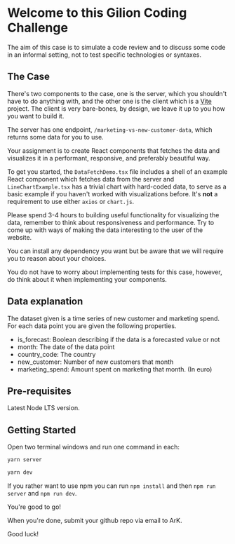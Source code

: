 # Welcome to this Gilion Coding Challenge

The aim of this case is to simulate a code review and to discuss some code in an informal setting, not to test specific technologies or syntaxes.

## The Case

There's two components to the case, one is the server, which you shouldn't have to do anything with, and the other one is the client which is a [Vite](https://vitejs.dev/) project. The client is very bare-bones, by design, we leave it up to you how you want to build it.

The server has one endpoint, `/marketing-vs-new-customer-data`, which returns some data for you to use.

Your assignment is to create React components that fetches the data and visualizes it in a performant, responsive, and preferably beautiful way.

To get you started, the `DataFetchDemo.tsx` file includes a shell of an example React component which fetches data from the server and
`LineChartExample.tsx` has a trivial chart with hard-coded data, to serve as a basic example if you haven't worked with visualizations before. It's **not** a requirement to use either `axios` or `chart.js`.

Please spend 3-4 hours to building useful functionality for visualizing the data, remember to think about responsiveness and performance. Try to come up with ways of making the data interesting to the user of the website.

You can install any dependency you want but be aware that we will require you to reason about your choices.

You do not have to worry about implementing tests for this case, however, do think about it when implementing your components.

## Data explanation

The dataset given is a time series of new customer and marketing spend. For each data point you are given the following properties.

- is_forecast: Boolean describing if the data is a forecasted value or not
- month: The date of the data point
- country_code: The country
- new_customer: Number of new customers that month
- marketing_spend: Amount spent on marketing that month. (In euro)

## Pre-requisites

Latest Node LTS version.

## Getting Started

Open two terminal windows and run one command in each:

```bash
yarn server
```

```bash
yarn dev
```

If you rather want to use npm you can run `npm install` and then `npm run server` and `npm run dev`.

You're good to go!

When you're done, submit your github repo via email to ArK.

Good luck!

